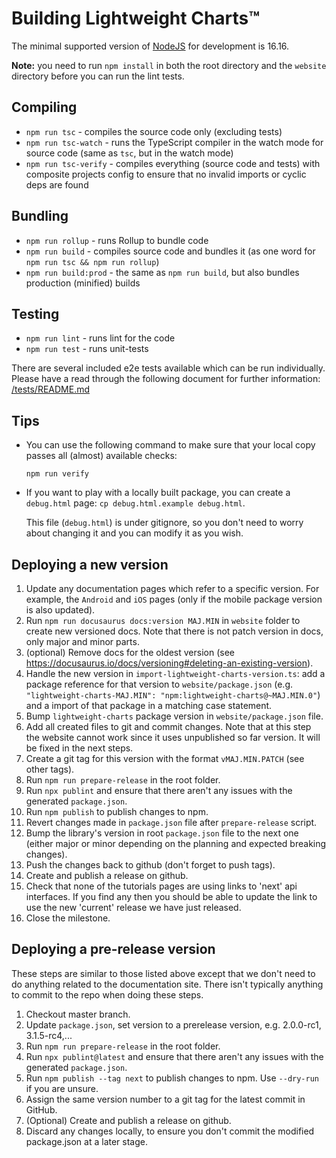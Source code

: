 # Building Lightweight Charts™

The minimal supported version of [NodeJS](https://nodejs.org/) for development is 16.16.

**Note:** you need to run `npm install` in both the root directory and the `website` directory before you can run the lint tests.

## Compiling

- `npm run tsc` - compiles the source code only (excluding tests)
- `npm run tsc-watch` - runs the TypeScript compiler in the watch mode for source code (same as `tsc`, but in the watch mode)
- `npm run tsc-verify` - compiles everything (source code and tests) with composite projects config to ensure that no invalid imports or cyclic deps are found

## Bundling

- `npm run rollup` - runs Rollup to bundle code
- `npm run build` - compiles source code and bundles it (as one word for `npm run tsc && npm run rollup`)
- `npm run build:prod` - the same as `npm run build`, but also bundles production (minified) builds

## Testing

- `npm run lint` - runs lint for the code
- `npm run test` - runs unit-tests

There are several included e2e tests available which can be run individually. Please have a read through the following document for further information: [/tests/README.md](./tests/README.md)

## Tips

- You can use the following command to make sure that your local copy passes all (almost) available checks:

    `npm run verify`

- If you want to play with a locally built package, you can create a `debug.html` page: `cp debug.html.example debug.html`.

    This file (`debug.html`) is under gitignore, so you don't need to worry about changing it and you can modify it as you wish.

## Deploying a new version

1. Update any documentation pages which refer to a specific version. For example, the `Android` and `iOS` pages (only if the mobile package version is also updated).
1. Run `npm run docusaurus docs:version MAJ.MIN` in `website` folder to create new versioned docs.
  Note that there is not patch version in docs, only major and minor parts.
1. (optional) Remove docs for the oldest version (see <https://docusaurus.io/docs/versioning#deleting-an-existing-version>).
1. Handle the new version in `import-lightweight-charts-version.ts`: add a package reference for that version to `website/package.json` (e.g. `"lightweight-charts-MAJ.MIN": "npm:lightweight-charts@~MAJ.MIN.0"`) and a import of that package in a matching case statement.
1. Bump `lightweight-charts` package version in `website/package.json` file.
1. Add all created files to git and commit changes.
  Note that at this step the website cannot work since it uses unpublished so far version. It will be fixed in the next steps.
1. Create a git tag for this version with the format `vMAJ.MIN.PATCH` (see other tags).
1. Run `npm run prepare-release` in the root folder.
1. Run `npx publint` and ensure that there aren't any issues with the generated `package.json`.
1. Run `npm publish` to publish changes to npm.
1. Revert changes made in `package.json` file after `prepare-release` script.
1. Bump the library's version in root `package.json` file to the next one (either major or minor depending on the planning and expected breaking changes).
1. Push the changes back to github (don't forget to push tags).
1. Create and publish a release on github.
1. Check that none of the tutorials pages are using links to 'next' api interfaces. If you find any then you should be able to update the link to use the new 'current' release we have just released. 
1. Close the milestone.

## Deploying a pre-release version

These steps are similar to those listed above except that we don't need to do anything related to the documentation site. There isn't typically anything to commit to the repo when doing these steps.

1. Checkout master branch.
1. Update `package.json`, set version to a prerelease version, e.g. 2.0.0-rc1, 3.1.5-rc4,...
1. Run `npm run prepare-release` in the root folder.
1. Run `npx publint@latest` and ensure that there aren't any issues with the generated `package.json`.
1. Run `npm publish --tag next` to publish changes to npm. Use `--dry-run` if you are unsure.
1. Assign the same version number to a git tag for the latest commit in GitHub.
1. (Optional) Create and publish a release on github.
1. Discard any changes locally, to ensure you don't commit the modified package.json at a later stage.
